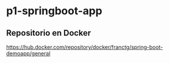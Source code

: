 # p1-springboot-app

## Repositorio en Docker
https://hub.docker.com/repository/docker/franctg/spring-boot-demoapp/general

